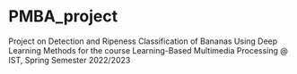 # PMBA_project
Project on Detection and Ripeness Classification of Bananas Using Deep Learning Methods for the course Learning-Based Multimedia Processing @ IST, Spring Semester 2022/2023
